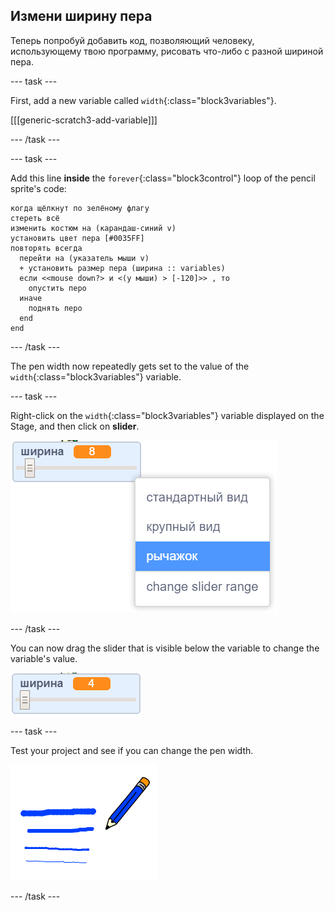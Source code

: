 ## Измени ширину пера

Теперь попробуй добавить код, позволяющий человеку, использующему твою программу, рисовать что-либо с разной шириной пера.

\--- task \---

First, add a new variable called `width`{:class="block3variables"}.

[[[generic-scratch3-add-variable]]]

\--- /task \---

\--- task \---

Add this line **inside** the `forever`{:class="block3control"} loop of the pencil sprite's code:

```blocks3
когда щёлкнут по зелёному флагу
стереть всё
изменить костюм на (карандаш-синий v)
установить цвет пера [#0035FF]
повторять всегда 
  перейти на (указатель мыши v)
  + установить размер пера (ширина :: variables)
  если <<mouse down?> и <(y мыши) > [-120]>> , то 
    опустить перо
  иначе 
    поднять перо
  end
end
```

\--- /task \---

The pen width now repeatedly gets set to the value of the `width`{:class="block3variables"} variable.

\--- task \---

Right-click on the `width`{:class="block3variables"} variable displayed on the Stage, and then click on **slider**.

![screenshot](images/paint-slider.png)

\--- /task \---

You can now drag the slider that is visible below the variable to change the variable's value.

![screenshot](images/paint-slider-change.png)

\--- task \---

Test your project and see if you can change the pen width.

![screenshot](images/paint-width-test.png)

\--- /task \---